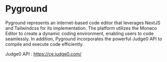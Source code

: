 # Pyground
Pyground represents an internet-based code editor that leverages NextJS and Tailwindcss for its implementation. The platform utilizes the Monaco Editor to create a dynamic coding environment, enabling users to code seamlessly. In addition, Pyground incorporates the powerful Judge0 API to compile and execute code efficiently.

Judge0 API : https://ce.judge0.com/

